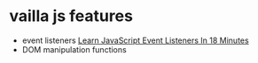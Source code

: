 # vailla js features

- event listeners [Learn JavaScript Event Listeners In 18 Minutes](https://youtu.be/XF1_MlZ5l6M)
- DOM manipulation functions

